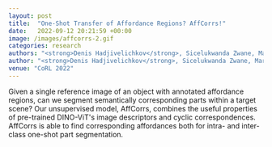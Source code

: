 ```yaml
---
layout: post
title:  "One-Shot Transfer of Affordance Regions? AffCorrs!"
date:   2022-09-12 20:21:59 +00:00
image: /images/affcorrs-2.gif
categories: research
authors: "<strong>Denis Hadjivelichkov</strong>, Sicelukwanda Zwane, Marc Deisenroth, Lourdes Agapito, Dimitrios Kanoulas"
author: "<strong>Denis Hadjivelichkov</strong>, Sicelukwanda Zwane, Marc Deisenroth, Lourdes Agapito, Dimitrios Kanoulas"
venue: "CoRL 2022"
---
```

Given a single reference image of an object with annotated affordance regions, can we segment semantically corresponding parts within a target scene? Our unsupervised model, AffCorrs, combines the useful properties of pre-trained DINO-ViT's image descriptors and cyclic correspondences. AffCorrs is able to find corresponding affordances both for intra- and inter-class one-shot part segmentation. 